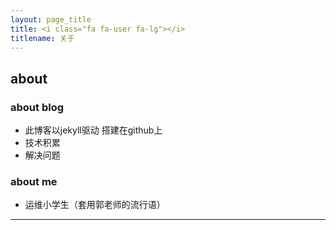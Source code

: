 ```yaml
---
layout: page_title
title: <i class="fa fa-user fa-lg"></i>
titlename: 关于
---
```

## about 

### about blog

- 此博客以jekyll驱动 搭建在github上
- 技术积累
- 解决问题

### about me

- 运维小学生（套用郭老师的流行语）

<a href="{{ site.author.weibo }}" target="_blank">
  <i class="fa fa-weibo fa-lg" style="color:#16a095;"></i>
</a>
<a href="{{ site.author.github }}" target="_blank">
  <i class="fa fa-github fa-lg" style="color:#16a095;"></i>
</a>
<a href="/pages/atom.xml" target="_blank">
  <i class="fa fa-rss fa-lg" style="color:#16a095;"></i>
</a>
<a href="mailto:{{ site.author.email }}">
  <i class="fa fa-envelope-o fa-lg" style="color:#16a095;"></i>
</a>
<hr>
